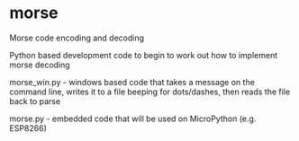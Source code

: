 # morse
Morse code encoding and decoding

Python based development code to begin to work out how to implement morse decoding

morse_win.py - windows based code that takes a message on the command line, writes it to a file beeping for dots/dashes, then reads the file back to parse

morse.py - embedded code that will be used on MicroPython (e.g. ESP8266)
